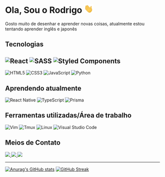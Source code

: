# Ola, Sou o Rodrigo <img src="https://raw.githubusercontent.com/ABSphreak/ABSphreak/master/gifs/Hi.gif" width="30px">
<p>Gosto muito de desenhar e aprender novas coisas, atualmente estou tentando aprender inglês e japonês</p>

## Tecnologias
![React](https://img.shields.io/badge/react-%2320232a.svg?style=for-the-badge&logo=react&logoColor=%2361DAFB)
![SASS](https://img.shields.io/badge/SASS-hotpink.svg?style=for-the-badge&logo=SASS&logoColor=white)
![Styled Components](https://img.shields.io/badge/styled--components-DB7093?style=for-the-badge&logo=styled-components&logoColor=white)
---
![HTML5](https://img.shields.io/badge/html5-%23E34F26.svg?style=for-the-badge&logo=html5&logoColor=white)
![CSS3](https://img.shields.io/badge/css3-%231572B6.svg?style=for-the-badge&logo=css3&logoColor=white)
![JavaScript](https://img.shields.io/badge/javascript-%23323330.svg?style=for-the-badge&logo=javascript&logoColor=%23F7DF1E)
![Python](https://img.shields.io/badge/Python-14354C?style=for-the-badge&logo=python&logoColor=white)

## Aprendendo atualmente
![React Native](https://img.shields.io/badge/react_native-%2320232a.svg?style=for-the-badge&logo=react&logoColor=%2361DAFB)
![TypeScript](https://img.shields.io/badge/typescript-%23007ACC.svg?style=for-the-badge&logo=typescript&logoColor=white)
![Prisma](https://img.shields.io/badge/Prisma-3982CE?style=for-the-badge&logo=Prisma&logoColor=white)

## Ferramentas utilizadas/Área de trabalho
![Vim](https://img.shields.io/badge/VIM-%2311AB00.svg?style=for-the-badge&logo=vim&logoColor=white)
![Tmux](https://img.shields.io/badge/tmux-1BB91F?style=for-the-badge&logo=tmux&logoColor=white)
![Linux](https://img.shields.io/badge/Linux-232323?style=for-the-badge&logo=linux&logoColor=white)
![Visual Studio Code](https://img.shields.io/badge/Visual%20Studio%20Code-0078d7.svg?style=for-the-badge&logo=visual-studio-code&logoColor=white)

<!-- Recently a purchased an computer
  ![Android-os](https://img.shields.io/badge/Android-3DDC84?style=for-the-badge&logo=android&logoColor=white)
  ![Termux](https://img.shields.io/badge/Termux-323330?style=for-the-badge&logo=windows-terminal&logoColor=white)
-->

<div align="left">
  <h2>Meios de Contato</h2>
  <a href="https://www.linkedin.com/in/rodrigojoses/">
    <img src="https://img.shields.io/badge/LinkedIn-0077B5?style=for-the-badge&logo=linkedin&logoColor=white" />
  </a>
  <a href="https://github.com/rodrigosj7">
    <img src="https://img.shields.io/badge/GitHub-100000?style=for-the-badge&logo=github&logoColor=white" />
  </a>
  <a href="mailto:contato.rodrigosilv@gmail.com">
    <img src="https://img.shields.io/badge/Gmail-D14836?style=for-the-badge&logo=gmail&logoColor=white" />
  </a>
</div>

---

[![Anurag's GitHub stats](https://github-readme-stats.vercel.app/api?username=rodrigosj7&show_icons=true&theme=radical)](https://github.com/anuraghazra/github-readme-stats)
[![GitHub Streak](https://streak-stats.demolab.com?user=rodrigosj7&theme=tokyonight&locale=pt_BR&date_format=j%20M%5B%20Y%5D&mode=weekly)](https://git.io/streak-stats)
